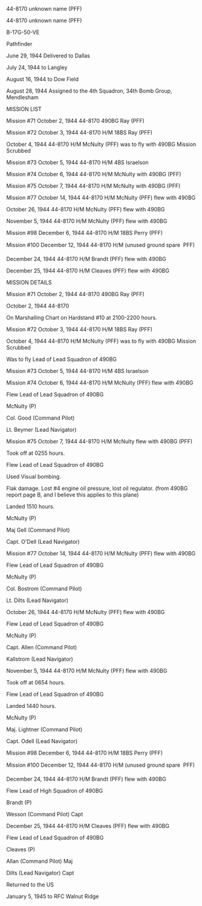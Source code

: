 





44-8170 unknown name (PFF)






 




44-8170 unknown name (PFF)

B-17G-50-VE

Pathfinder

June 29, 1944 Delivered to Dallas

July 24, 1944 to Langley

August 16, 1944 to Dow Field

August 28, 1944 Assigned to the 4th Squadron, 34th
Bomb Group, Mendlesham

MISSION LIST

Mission #71 October 2, 1944 44-8170 490BG Ray (PFF)

Mission #72 October 3, 1944 44-8170 H/M 18BS Ray (PFF)


October 4, 1944 44-8170 H/M McNulty (PFF) was to fly with 490BG Mission
Scrubbed

Mission #73 October 5, 1944 44-8170 H/M 4BS Israelson

Mission #74 October 6, 1944 44-8170 H/M McNulty with 490BG
(PFF)

Mission #75 October 7, 1944 44-8170 H/M McNulty with 490BG
(PFF)

Mission #77 October 14, 1944 44-8170 H/M McNulty (PFF) flew
with 490BG


October 26, 1944 44-8170 H/M McNulty (PFF) flew with 490BG


November 5, 1944 44-8170 H/M McNulty (PFF) flew with 490BG

Mission #98 December 6, 1944 44-8170 H/M 18BS Perry (PFF)

Mission #100 December 12, 1944 44-8170 H/M (unused ground
spare  PFF)


December 24, 1944 44-8170 H/M Brandt (PFF) flew with 490BG


December 25, 1944 44-8170 H/M Cleaves (PFF) flew with 490BG

MISSION DETAILS

Mission #71 October 2, 1944 44-8170 490BG Ray (PFF)


October 2, 1944 44-8170

On Marshalling Chart on Hardstand #10 at 2100-2200 hours.

Mission #72 October 3, 1944 44-8170 H/M 18BS Ray (PFF)


October 4, 1944 44-8170 H/M McNulty (PFF) was to fly with 490BG Mission
Scrubbed

Was to fly Lead of Lead Squadron of 490BG

Mission #73 October 5, 1944 44-8170 H/M 4BS Israelson

Mission #74 October 6, 1944 44-8170 H/M McNulty (PFF) flew
with 490BG

Flew Lead of Lead Squadron of 490BG

McNulty (P)

Col. Good (Command Pilot)

Lt. Beymer (Lead Navigator)

Mission #75 October 7, 1944 44-8170 H/M McNulty flew with
490BG (PFF)

Took off at 0255 hours.

Flew Lead of Lead Squadron of 490BG

Used Visual bombing.

Flak damage. Lost #4 engine oil pressure, lost oil
regulator. (from 490BG report page B, and I believe this applies to this plane)  

Landed 1510 hours.

McNulty (P)

Maj Gell (Command Pilot)

Capt. O'Dell (Lead Navigator)

Mission #77 October 14, 1944 44-8170 H/M McNulty (PFF) flew
with 490BG

Flew Lead of Lead Squadron of 490BG

McNulty (P)

Col. Bostrom (Command Pilot)

Lt. Dilts (Lead Navigator)


October 26, 1944 44-8170 H/M McNulty (PFF) flew with 490BG

Flew Lead of Lead Squadron of 490BG

McNulty (P)

Capt. Allen (Command Pilot)

Kallstrom (Lead Navigator)


November 5, 1944 44-8170 H/M McNulty (PFF) flew with 490BG

Took off at 0654 hours.

Flew Lead of Lead Squadron of 490BG

Landed 1440 hours.

McNulty (P)

Maj. Lightner (Command Pilot)

Capt. Odell (Lead Navigator)

Mission #98 December 6, 1944 44-8170 H/M 18BS Perry (PFF)

Mission #100 December 12, 1944 44-8170 H/M (unused ground
spare  PFF)


December 24, 1944 44-8170 H/M Brandt (PFF) flew with 490BG

Flew Lead of High Squadron of 490BG

Brandt (P)

Wesson (Command Pilot) Capt


December 25, 1944 44-8170 H/M Cleaves (PFF) flew with 490BG

Flew Lead of Lead Squadron of 490BG

Cleaves (P)

Allan (Command Pilot) Maj

Dilts (Lead Navigator) Capt

Returned to the US

January 5, 1945 to RFC Walnut Ridge




